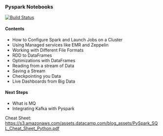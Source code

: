 ### Pyspark Notebooks
[![Build Status](https://travis-ci.org/joemccann/dillinger.svg?branch=master)](https://travis-ci.org/joemccann/dillinger)

#### Contents

- How to Configure Spark and Launch Jobs on a Cluster
- Using Managed services like EMR and Zeppelin
- Working with Different File Formats
- RDD to DataFrames
- Optimizations with DataFrames
- Reading from a stream of Data
- Saving a Stream
- Checkpointing you Data
- Live Dashboards from Big Data

#### Next Steps

- What is MQ
- Integrating Kafka with Pyspark

Cheat Sheet: https://s3.amazonaws.com/assets.datacamp.com/blog_assets/PySpark_SQL_Cheat_Sheet_Python.pdf
